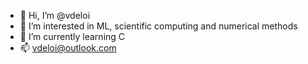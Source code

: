 - 👋 Hi, I’m @vdeloi
- 👀 I’m interested in ML, scientific computing and numerical methods 
- 🌱 I’m currently learning C
- 📫 vdeloi@outlook.com

<!---
vdeloi/vdeloi is a ✨ special ✨ repository because its `README.md` (this file) appears on your GitHub profile.
You can click the Preview link to take a look at your changes.
--->
